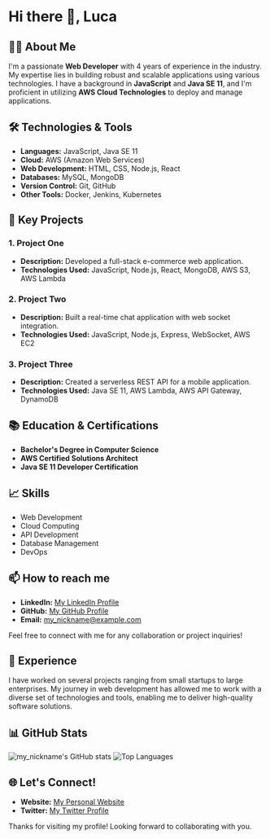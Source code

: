 # Hi there 👋, Luca

## 👨‍💻 About Me
I'm a passionate **Web Developer** with 4 years of experience in the industry. My expertise lies in building robust and scalable applications using various technologies. I have a background in **JavaScript** and **Java SE 11**, and I'm proficient in utilizing **AWS Cloud Technologies** to deploy and manage applications.

## 🛠️ Technologies & Tools
- **Languages:** JavaScript, Java SE 11
- **Cloud:** AWS (Amazon Web Services)
- **Web Development:** HTML, CSS, Node.js, React
- **Databases:** MySQL, MongoDB
- **Version Control:** Git, GitHub
- **Other Tools:** Docker, Jenkins, Kubernetes

## 🌟 Key Projects
### 1. **Project One**
- **Description:** Developed a full-stack e-commerce web application.
- **Technologies Used:** JavaScript, Node.js, React, MongoDB, AWS S3, AWS Lambda

### 2. **Project Two**
- **Description:** Built a real-time chat application with web socket integration.
- **Technologies Used:** JavaScript, Node.js, Express, WebSocket, AWS EC2

### 3. **Project Three**
- **Description:** Created a serverless REST API for a mobile application.
- **Technologies Used:** Java SE 11, AWS Lambda, AWS API Gateway, DynamoDB

## 📚 Education & Certifications
- **Bachelor's Degree in Computer Science**
- **AWS Certified Solutions Architect**
- **Java SE 11 Developer Certification**

## 📈 Skills
- Web Development
- Cloud Computing
- API Development
- Database Management
- DevOps

## 📫 How to reach me
- **LinkedIn:** [My LinkedIn Profile](https://www.linkedin.com/in/my_nickname/)
- **GitHub:** [My GitHub Profile](https://github.com/my_nickname)
- **Email:** my_nickname@example.com

Feel free to connect with me for any collaboration or project inquiries!

## 💼 Experience
I have worked on several projects ranging from small startups to large enterprises. My journey in web development has allowed me to work with a diverse set of technologies and tools, enabling me to deliver high-quality software solutions.

## 📊 GitHub Stats
![my_nickname's GitHub stats](https://github-readme-stats.vercel.app/api?username=LucaWebDev&show_icons=true&theme=radical)
![Top Languages](https://github-readme-stats.vercel.app/api/top-langs/?username=LucaWebDev&layout=compact&theme=radical)


## 🌐 Let's Connect!
- **Website:** [My Personal Website](https://www.mywebsite.com)
- **Twitter:** [My Twitter Profile](https://twitter.com/my_nickname)

Thanks for visiting my profile! Looking forward to collaborating with you.
